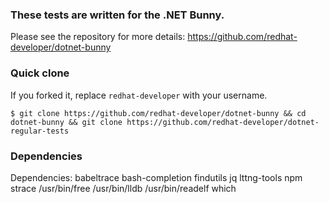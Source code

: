 ### These tests are written for the .NET Bunny.

Please see the repository for more details: https://github.com/redhat-developer/dotnet-bunny

### Quick clone

If you forked it, replace `redhat-developer` with your username.

```
$ git clone https://github.com/redhat-developer/dotnet-bunny && cd dotnet-bunny && git clone https://github.com/redhat-developer/dotnet-regular-tests
```

### Dependencies

Dependencies: babeltrace bash-completion findutils jq lttng-tools npm strace /usr/bin/free /usr/bin/lldb /usr/bin/readelf which

